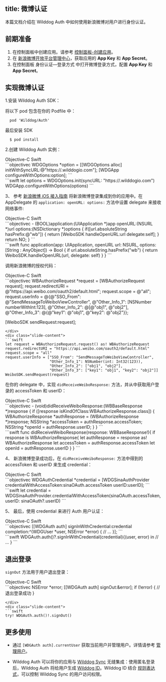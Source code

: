 title:  微博认证
---


本篇文档介绍在 Wilddog Auth 中如何使用新浪微博对用户进行身份认证。

## 前期准备

1. 在控制面板中创建应用。请参考 [控制面板-创建应用](/console/creat.html#创建一个野狗应用)。
2. 在 [新浪微博开放平台管理中心](http://open.weibo.com/apps)，获取应用的 **App Key** 和 **App Secret**。
3. 在控制面板 身份认证—登录方式 中打开微博登录方式，配置 **App Key** 和 **App Secret**。

## 实现微博认证
1.安装 Wilddog Auth SDK：

将以下 pod 包含在你的 Podfile 中：

```
  pod 'Wilddog/Auth'
```

最后安装 SDK

```
  $ pod install
```

2.创建 Wilddog Auth 实例：

<div class="slide">
<div class='slide-title'>
  <span class="slide-tab tab-current">Objective-C</span>
  <span class="slide-tab">Swift</span>
</div>
<div class="slide-content slide-content-show">
```objectivec
WDGOptions *option = [[WDGOptions alloc] initWithSyncURL:@"https://<your-wilddog-appid>.wilddogio.com"];
[WDGApp configureWithOptions:option];
```
</div>
<div class="slide-content">
```swift
let options = WDGOptions.init(syncURL: "https://<your-wilddog-appid>.wilddogio.com")
WDGApp.configureWithOptions(options)
```
</div>
</div>

3、 参考 [新浪微博 iOS 接入指南](https://github.com/sinaweibosdk/weibo_ios_sdk) 将新浪微博登录集成到你的应用中。在 AppDelegate 的 `application: openURL: options:` 方法中设置 delegate 来接收网络事件:

<div class="slide">
<div class='slide-title'>
  <span class="slide-tab tab-current">Objective-C</span>
  <span class="slide-tab">Swift</span>
</div>
<div class="slide-content slide-content-show">
```objectivec
 - (BOOL)application:(UIApplication *)app openURL:(NSURL *)url options:(NSDictionary<NSString *,id> *)options
 {
     if([url.absoluteString hasPrefix:@"wb"]) {
        return [WeiboSDK handleOpenURL:url delegate:self];
     }
     return NO;
 }
```
</div>
<div class="slide-content">
```swift
func application(app: UIApplication, openURL url: NSURL, options: [String : AnyObject]) -> Bool {
    if url.absoluteString.hasPrefix("wb") {
        return WeiboSDK.handleOpenURL(url, delegate: self)
    }
}
```
</div>
</div>

调用新浪微博的授权代码：

<div class="slide">
<div class='slide-title'>
  <span class="slide-tab tab-current">Objective-C</span>
  <span class="slide-tab">Swift</span>
</div>
<div class="slide-content slide-content-show">
```objectivec
 WBAuthorizeRequest *request = [WBAuthorizeRequest request];
 request.redirectURI = @"https://api.weibo.com/oauth2/default.html";
 request.scope = @"all";
 request.userInfo = @{@"SSO_From": @"SendMessageToWeiboViewController",
                      @"Other_Info_1": [NSNumber numberWithInt:123],
                      @"Other_Info_2": @[@"obj1", @"obj2"],
                      @"Other_Info_3": @{@"key1": @"obj1", @"key2": @"obj2"}};
    
 [WeiboSDK sendRequest:request];
```
</div>
<div class="slide-content">
```swift
let request = WBAuthorizeRequest.request() as! WBAuthorizeRequest
request.redirectURI = "https://api.weibo.com/oauth2/default.html"
request.scope = "all"
request.userInfo = ["SSO_From": "SendMessageToWeiboViewController",
                    "Other_Info_1": NSNumber(int: Int32(123)),
                    "Other_Info_2": ["obj1", "obj2"],
                    "Other_Info_3": ["key1": "obj1", "key2": "obj2"]]
WeiboSDK.sendRequest(request)
```
</div>
</div>

在你的 delegate 中，实现 `didReceiveWeiboResponse:` 方法，并从中获取用户登录的 accessToken 和 userID：

<div class="slide">
<div class='slide-title'>
  <span class="slide-tab tab-current">Objective-C</span>
  <span class="slide-tab">Swift</span>
</div>
<div class="slide-content slide-content-show">
```objectivec
 - (void)didReceiveWeiboResponse:(WBBaseResponse *)response
{
    if ([response isKindOfClass:WBAuthorizeResponse.class])
    {
        WBAuthorizeResponse *authResponse = (WBAuthorizeResponse *)response;
        NSString *accessToken = authResponse.accessToken;
        NSString *openId = authResponse.userID;
    }
}
```
</div>
<div class="slide-content">
```swift
func didReceiveWeiboResponse(response: WBBaseResponse!){
    if response is WBAuthorizeResponse{
        let authResponse = response as! WBAuthorizeResponse
        let accessToken = authResponse.accessToken
        let openId = authResponse.userID
    }
}
```
</div>
</div>

4、 新浪微博登录成功后，在 `didReceiveWeiboResponse:` 方法中得到的 accessToken 和 userID 来生成 credential：

<div class="slide">
<div class='slide-title'>
  <span class="slide-tab tab-current">Objective-C</span>
  <span class="slide-tab">Swift</span>
</div>
<div class="slide-content slide-content-show">
```objectivec
WDGAuthCredential *credential = 
[WDGSinaAuthProvider credentialWithAccessToken:sinaOAuth.accessToken userID:userID];
```
</div>
<div class="slide-content">
```swift
let credential = WDGSinaAuthProvider.credentialWithAccessToken(sinaOAuth.accessToken, userID: sinaOAuth?.userID)
```
</div>
</div>

5、 最后，使用 credential 来进行 Auth 用户认证：

<div class="slide">
<div class='slide-title'>
  <span class="slide-tab tab-current">Objective-C</span>
  <span class="slide-tab">Swift</span>
</div>
<div class="slide-content slide-content-show">
```objectivec
[[WDGAuth auth] signInWithCredential:credential
                completion:^(WDGUser *user, NSError *error) {
                            // ...
                          }];
```
</div>
<div class="slide-content">
```swift
WDGAuth.auth()?.signInWithCredential(credential){(user, error) in
    // ...
}
```
</div>
</div>

## 退出登录

`signOut` 方法用于用户退出登录：

<div class="slide">
<div class='slide-title'>
  <span class="slide-tab tab-current">Objective-C</span>
  <span class="slide-tab">Swift</span>
</div>
<div class="slide-content slide-content-show">
```objectivec
NSError *error;
[[WDGAuth auth] signOut:&error];
if (!error) {
    // 退出登录成功
}

```
</div>
<div class="slide-content">
```swift
try! WDGAuth.auth()!.signOut()

```
</div>
</div>

## 更多使用

- 通过 `[WDGAuth auth].currentUser` 获取当前用户并管理用户。详情请参考 [管理用户](/guide/auth/ios/manageuser.html)。


- Wilddog Auth 可以将你的应用与 [Wilddog Sync](/overview/sync.html) 无缝集成：使用匿名登录后，Wilddog Auth 将给用户生成 [Wilddog ID](/guide/auth/core/concept.html#Wilddog-ID)。Wilddog ID 结合 [规则表达式](/guide/sync/rules/introduce.html)，可以控制 Wilddog Sync 的用户访问权限。
